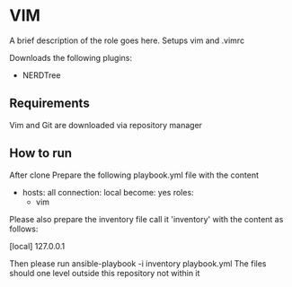 VIM
=========

A brief description of the role goes here. Setups vim and .vimrc 


Downloads the following plugins:
  - NERDTree


Requirements
------------

Vim and Git are downloaded via repository manager 

How to run 
----------

After clone Prepare the following playbook.yml file with the content

- hosts: all
  connection: local
  become: yes
  roles:
    - vim 

Please also prepare the inventory file call it 'inventory' with the content as follows:

[local]
127.0.0.1

Then please run ansible-playbook -i inventory playbook.yml
The files should one level outside this repository not within it
